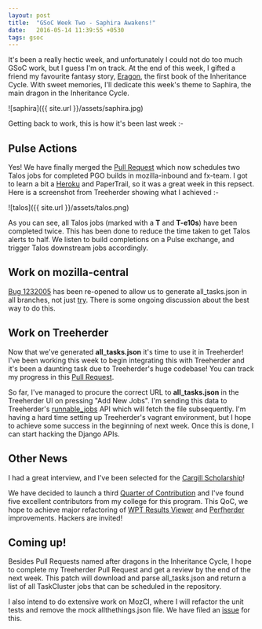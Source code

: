 ```yaml
---
layout: post
title:  "GSoC Week Two - Saphira Awakens!"
date:   2016-05-14 11:39:55 +0530
tags: gsoc
---
```

It's been a really hectic week, and unfortunately I could not do too much GSoC work, but I guess I'm on track. At the end of this week, I gifted a friend my favourite fantasy story, [Eragon](http://www.alagaesia.com/books_detail.php?book=eragon), the first book of the Inheritance Cycle. With sweet memories, I'll dedicate this week's theme to Saphira, the main dragon in the Inheritance Cycle.

![saphira]({{ site.url }}/assets/saphira.jpg)

Getting back to work, this is how it's been last week :-

## Pulse Actions

Yes! We have finally merged the [Pull Request](https://github.com/mozilla/pulse_actions/pull/73) which now schedules two Talos jobs for completed PGO builds in mozilla-inbound and fx-team. I got to learn a bit a [Heroku](https://dashboard.heroku.com/apps) and PaperTrail, so it was a great week in this repsect. Here is a screenshot from Treeherder showing what I achieved :-

![talos]({{ site.url }}/assets/talos.png)

As you can see, all Talos jobs (marked with a **T** and **T-e10s**) have been completed twice. This has been done to reduce the time taken to get Talos alerts to half. We listen to build completions on a Pulse exchange, and trigger Talos downstream jobs accordingly.

## Work on mozilla-central

[Bug 1232005](https://bugzilla.mozilla.org/show_bug.cgi?id=1232005) has been re-opened to allow us to generate all_tasks.json in all branches, not just [try](treeherder.mozilla.org/#/jobs?repo=try). There is some ongoing discussion about the best way to do this.

## Work on Treeherder

Now that we've generated **all_tasks.json** it's time to use it in Treeherder! I've been working this week to begin integrating this with Treeherder and it's been a daunting task due to Treeherder's huge codebase!
You can track my progress in this [Pull Request](https://github.com/mozilla/treeherder/pull/1490).

So far, I've managed to procure the correct URL to **all_tasks.json** in the Treeherder UI on pressing "Add New Jobs". I'm sending this data to Treeherder's [runnable_jobs](https://treeherder.mozilla.org/docs/#!/project/Runnable_Jobs_list) API which will fetch the file subsequently.
I'm having a hard time setting up Treeherder's vagrant environment, but I hope to achieve some success in the beginning of next week. Once this is done, I can start hacking the Django APIs.

## Other News

I had a great interview, and I've been selected for the [Cargill Scholarship](http://cargillglobalscholars.com)!

We have decided to launch a third [Quarter of Contribution](https://wiki.mozilla.org/Auto-tools/New_Contributor/Quarter_of_Contribution) and I've found five excellent contributors from my college for this program. This QoC, we hope to achieve major refactoring of [WPT Results Viewer](https://github.com/mozilla/wptview) and [Perfherder](https://wiki.mozilla.org/EngineeringProductivity/Projects/Perfherder) improvements. Hackers are invited!

## Coming up!

Besides Pull Requests named after dragons in the Inheritance Cycle, I hope to complete my Treeherder Pull Request and get a review by the end of the next week. This patch will download and parse all_tasks.json and return a list of all TaskCluster jobs that can be scheduled in the repository.

I also intend to do extensive work on MozCI, where I will refactor the unit tests and remove the mock allthethings.json file. We have filed an [issue](https://github.com/mozilla/mozilla_ci_tools/issues/474) for this.
